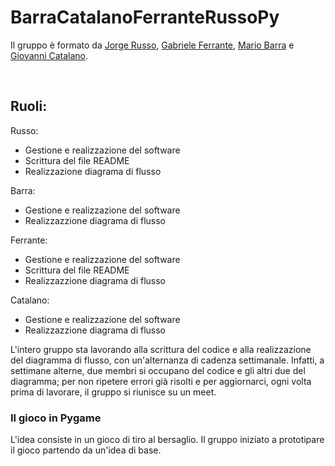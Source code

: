 # BarraCatalanoFerranteRussoPy
Il gruppo è formato da [Jorge Russo](https://github.com/Jo-333), [Gabriele Ferrante](http://github.com/GabrieleFerrante/ferrantePy), [Mario Barra](https://github.com/MarioBarra114/Barra.Py) e [Giovanni Catalano](https://github.com/giovannicatalano).

</br>

## Ruoli:
Russo:
* Gestione e realizzazione del software
* Scrittura del file README
* Realizzazione diagrama di flusso

Barra: 
* Gestione e realizzazione del software
* Realizzazzione diagrama di flusso

Ferrante: 
* Gestione e realizzazione del software
* Scrittura del file README
* Realizzazzione diagrama di flusso

Catalano: 
* Gestione e realizzazione del software
* Realizzazzione diagrama di flusso

L'intero gruppo sta lavorando alla scrittura del codice e alla realizzazione del diagramma di flusso, con un'alternanza di cadenza settimanale. Infatti, a settimane alterne, due membri si occupano del codice e gli altri due del diagramma; per non ripetere errori già risolti e per aggiornarci, ogni volta prima di lavorare, il gruppo si riunisce su un meet.

### Il gioco in Pygame

L'idea consiste in un gioco di tiro al bersaglio. Il gruppo iniziato a prototipare il gioco partendo da un'idea di base.
